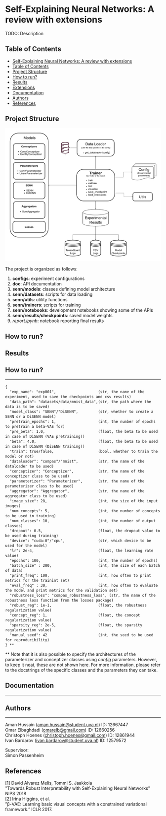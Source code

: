 # Self-Explaining Neural Networks: A review with extensions

TODO: Description

## Table of Contents
  - [Self-Explaining Neural Networks: A review with extensions](#self-explaining-neural-networks-a-review-with-extensions)
  - [Table of Contents](#table-of-contents)
  - [Project Structure](#project-structure)
  - [How to run?](#how-to-run)
  - [Results](#results)
  - [Extensions](#extensions)
  - [Documentation](#documentation)
  - [Authors](#authors)
  - [References](#references)

## Project Structure
![SENN-UML](images/UML-SENN.png)

The project is organized as follows:
1. **configs**: experiment configurations
2. **doc**: API documentation
3. **senn/models**: classes defining model architecture
4. **senn/datasets**: scripts for data loading
5. **senn/utils**: utility functions
6. **senn/trainers**: scripts for training
7. **senn/notebooks**: development notebooks showing some of the APIs
8. **senn/results/checkpoints**: saved model weights
9. *report.ipynb*: notebook reporting final results

## How to run?

## Results

## How to run?
---
```
{
  "exp_name": "exp001",                   (str, the name of the experiment, used to save the checkpoints and csv results)
  "data_path": "datasets/data/mnist_data",(str, the path where the data is to be saved)
  "model_class": "SENN"/"DiSENN",         (str, whether to create a SENN or a DiSENN model)
  "pretrain_epochs": 1,                   (int, the number of epochs  to pretrain a beta-VAE for)
  "pre_beta": 1.0,                        (float, the beta to be used in case of DiSENN (VAE pretraining))
  "beta": 4.0,                            (float, the beta to be used in case of DiSENN (DiSENN training))
  "train": true/false,                    (bool, whether to train the model or not)
  "dataloader": "compas"/"mnist",         (str, the name of the dataloader to be used)
  "conceptizer": "Conceptizer",           (str, the name of the conceptizer class to be used)
  "parameterizer": "Parameterizer",       (str, the name of the parameterizer class to be used)
  "aggregator": "Aggregator",             (str, the name of the aggregator class to be used)
  "image_size": 28,                       (int, the size of the input images)
  "num_concepts": 5,                      (int, the number of concepts to be used in training)
  "num_classes": 10,                      (int, the number of output classes)
  "dropout": 0.5,                         (float, the dropout value to be used during training)
  "device": "cuda:0"/"cpu",               (str, which device to be used for the model)
  "lr": 2e-4,                             (float, the learning rate value)
  "epochs": 100,                          (int, the number of epochs)
  "batch_size" : 200,                     (int, the size of each batch of data)
  "print_freq": 100,                      (int, how often to print metrics for the trainint set)
  "eval_freq" : 30,                       (int, how often to evaluate the model and print metrics for the validation set)
  "robustness_loss": "compas_robustness_loss", (str, the name of the robustness loss function from the losses package)
  "robust_reg": 1e-1,                     (float, the robustness regularization value)
  "concept_reg": 1,                       (float, the concept regularization value)
  "sparsity_reg": 2e-5,                   (float, the sparsity regularization value)
  "manual_seed": 42                       (int, the seed to be used for reproducibility)
} **
```
** Note that it is also possible to specify the architectures of the parameterizer and conceptizer classes using *config* parameters. However, to keep it neat, these are not shown here. For more information, please refer to the docstrings of the specific classes and the parameters they can take.


## Documentation
---


## Authors
---
Aman Hussain (aman.hussain@student.uva.nl) ID: 12667447  
Omar Elbaghdadi (omarelb@gmail.com) ID: 12660256  
Christoph Hoenes (christoph.hoenes@gmail.com) ID: 12861944    
Ivan Bardarov (ivan.bardarov@student.uva.nl)  ID: 12579572  

Supervisor:  
Simon Passenheim

## References
[1] David Alvarez Melis, Tommi S. Jaakkola  
"Towards Robust Interpretability with Self-Explaining Neural Networks" NIPS 2018  
[2] Irina Higgins, et al.  
”β-VAE: Learning basic visual concepts with a constrained variational framework.” ICLR 2017. 
